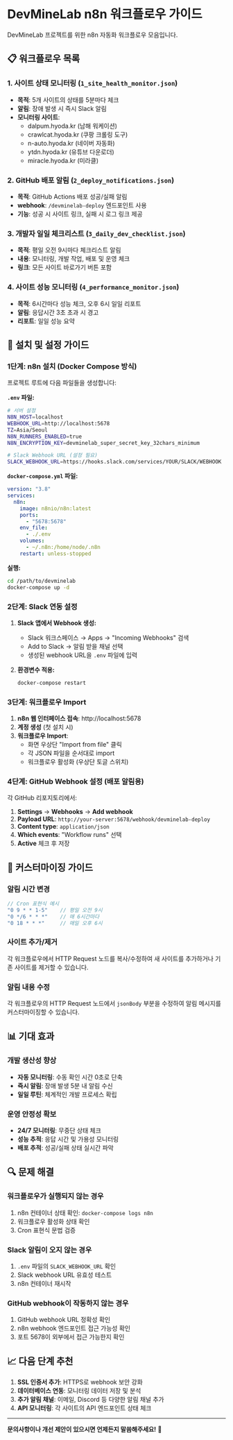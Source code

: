 # DevMineLab n8n 워크플로우 가이드

DevMineLab 프로젝트를 위한 n8n 자동화 워크플로우 모음입니다.

## 📋 워크플로우 목록

### 1. 사이트 상태 모니터링 (`1_site_health_monitor.json`)
- **목적**: 5개 사이트의 상태를 5분마다 체크
- **알림**: 장애 발생 시 즉시 Slack 알림
- **모니터링 사이트**:
  - dalpum.hyoda.kr (남해 워케이션)
  - crawlcat.hyoda.kr (쿠팡 크롤링 도구)
  - n-auto.hyoda.kr (네이버 자동화)
  - ytdn.hyoda.kr (유튜브 다운로더)
  - miracle.hyoda.kr (미라클)

### 2. GitHub 배포 알림 (`2_deploy_notifications.json`)
- **목적**: GitHub Actions 배포 성공/실패 알림
- **webhook**: `/devminelab-deploy` 엔드포인트 사용
- **기능**: 성공 시 사이트 링크, 실패 시 로그 링크 제공

### 3. 개발자 일일 체크리스트 (`3_daily_dev_checklist.json`)
- **목적**: 평일 오전 9시마다 체크리스트 알림
- **내용**: 모니터링, 개발 작업, 배포 및 운영 체크
- **링크**: 모든 사이트 바로가기 버튼 포함

### 4. 사이트 성능 모니터링 (`4_performance_monitor.json`)
- **목적**: 6시간마다 성능 체크, 오후 6시 일일 리포트
- **알림**: 응답시간 3초 초과 시 경고
- **리포트**: 일일 성능 요약

## 🚀 설치 및 설정 가이드

### 1단계: n8n 설치 (Docker Compose 방식)

프로젝트 루트에 다음 파일들을 생성합니다:

**`.env` 파일:**
```bash
# 서버 설정
N8N_HOST=localhost
WEBHOOK_URL=http://localhost:5678
TZ=Asia/Seoul
N8N_RUNNERS_ENABLED=true
N8N_ENCRYPTION_KEY=devminelab_super_secret_key_32chars_minimum

# Slack Webhook URL (설정 필요)
SLACK_WEBHOOK_URL=https://hooks.slack.com/services/YOUR/SLACK/WEBHOOK
```

**`docker-compose.yml` 파일:**
```yaml
version: "3.8"
services:
  n8n:
    image: n8nio/n8n:latest
    ports:
      - "5678:5678"
    env_file:
      - ./.env
    volumes:
      - ~/.n8n:/home/node/.n8n
    restart: unless-stopped
```

**실행:**
```bash
cd /path/to/devminelab
docker-compose up -d
```

### 2단계: Slack 연동 설정

1. **Slack 앱에서 Webhook 생성:**
   - Slack 워크스페이스 → Apps → "Incoming Webhooks" 검색
   - Add to Slack → 알림 받을 채널 선택
   - 생성된 webhook URL을 `.env` 파일에 입력

2. **환경변수 적용:**
   ```bash
   docker-compose restart
   ```

### 3단계: 워크플로우 Import

1. **n8n 웹 인터페이스 접속**: http://localhost:5678
2. **계정 생성** (첫 설치 시)
3. **워크플로우 Import**:
   - 화면 우상단 "Import from file" 클릭
   - 각 JSON 파일을 순서대로 import
   - 워크플로우 활성화 (우상단 토글 스위치)

### 4단계: GitHub Webhook 설정 (배포 알림용)

각 GitHub 리포지토리에서:
1. **Settings** → **Webhooks** → **Add webhook**
2. **Payload URL**: `http://your-server:5678/webhook/devminelab-deploy`
3. **Content type**: `application/json`
4. **Which events**: "Workflow runs" 선택
5. **Active** 체크 후 저장

## 🔧 커스터마이징 가이드

### 알림 시간 변경
```javascript
// Cron 표현식 예시
"0 9 * * 1-5"    // 평일 오전 9시
"0 */6 * * *"    // 매 6시간마다
"0 18 * * *"     // 매일 오후 6시
```

### 사이트 추가/제거
각 워크플로우에서 HTTP Request 노드를 복사/수정하여 새 사이트를 추가하거나 기존 사이트를 제거할 수 있습니다.

### 알림 내용 수정
각 워크플로우의 HTTP Request 노드에서 `jsonBody` 부분을 수정하여 알림 메시지를 커스터마이징할 수 있습니다.

## 📊 기대 효과

### 개발 생산성 향상
- **자동 모니터링**: 수동 확인 시간 0초로 단축
- **즉시 알림**: 장애 발생 5분 내 알림 수신
- **일일 루틴**: 체계적인 개발 프로세스 확립

### 운영 안정성 확보
- **24/7 모니터링**: 무중단 상태 체크
- **성능 추적**: 응답 시간 및 가용성 모니터링
- **배포 추적**: 성공/실패 상태 실시간 파악

## 🔍 문제 해결

### 워크플로우가 실행되지 않는 경우
1. n8n 컨테이너 상태 확인: `docker-compose logs n8n`
2. 워크플로우 활성화 상태 확인
3. Cron 표현식 문법 검증

### Slack 알림이 오지 않는 경우
1. `.env` 파일의 `SLACK_WEBHOOK_URL` 확인
2. Slack webhook URL 유효성 테스트
3. n8n 컨테이너 재시작

### GitHub webhook이 작동하지 않는 경우
1. GitHub webhook URL 정확성 확인
2. n8n webhook 엔드포인트 접근 가능성 확인
3. 포트 5678이 외부에서 접근 가능한지 확인

## 📈 다음 단계 추천

1. **SSL 인증서 추가**: HTTPS로 webhook 보안 강화
2. **데이터베이스 연동**: 모니터링 데이터 저장 및 분석
3. **추가 알림 채널**: 이메일, Discord 등 다양한 알림 채널 추가
4. **API 모니터링**: 각 사이트의 API 엔드포인트 상태 체크

---

**문의사항이나 개선 제안이 있으시면 언제든지 말씀해주세요!** 🚀